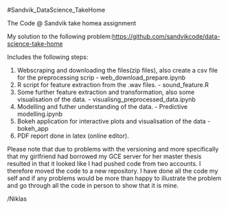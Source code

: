 #Sandvik_DataScience_TakeHome

The Code @ Sandvik take homea assignment

My solution to the following problem:https://github.com/sandvikcode/data-science-take-home

Includes the following steps:

1. Webscraping and downloading the files(zip files), also create a csv file for the preprocessing scrip - web_download_prepare.ipynb
2. R script for feature extraction from the .wav files. - sound_feature.R
3. Some further feature extraction and transformation, also some visualisation of the data. - visualisng_preprocessed_data.ipynb
4. Modelling and futher understanding of the data. - Predictive modelling.ipynb
5. Bokeh application for interactive plots and visualisation of the data - bokeh_app 
6. PDF report done in latex (online editor).


Please note that due to problems with the versioning and more specifically that my girlfriend had borrowed my GCE server for her master thesis resulted in that it looked like I had pushed code from two accounts. I therefore moved the code to a new repository. I have done all the code my self and if any problems would be more than happy to illustrate the problem and go through all the code in person to show that it is mine.  

/Niklas
